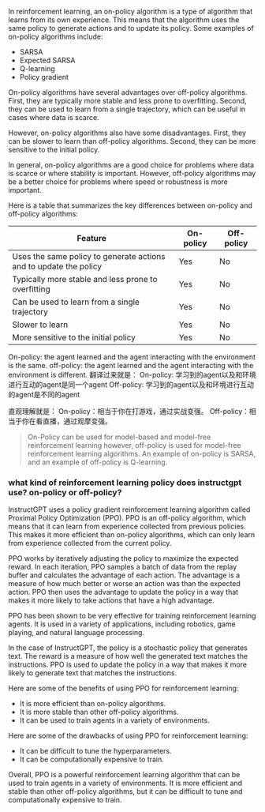 
In reinforcement learning, an on-policy algorithm is a type of algorithm that learns from its own experience. This means that the algorithm uses the same policy to generate actions and to update its policy. Some examples of on-policy algorithms include:
- SARSA
- Expected SARSA
- Q-learning
- Policy gradient

On-policy algorithms have several advantages over off-policy algorithms. First, they are typically more stable and less prone to overfitting. Second, they can be used to learn from a single trajectory, which can be useful in cases where data is scarce.

However, on-policy algorithms also have some disadvantages. First, they can be slower to learn than off-policy algorithms. Second, they can be more sensitive to the initial policy.

In general, on-policy algorithms are a good choice for problems where data is scarce or where stability is important. However, off-policy algorithms may be a better choice for problems where speed or robustness is more important.

Here is a table that summarizes the key differences between on-policy and off-policy algorithms:


|Feature|	On-policy|	Off-policy|
| -|-|-|
|Uses the same policy to generate actions and to update the policy|	Yes	|No|
|Typically more stable and less prone to overfitting|	Yes|	No|
|Can be used to learn from a single trajectory|	Yes	|No|
|Slower to learn	|Yes|	No|
|More sensitive to the initial policy	|Yes	|No|


On-policy: the agent learned and the agent interacting with the environment is the same.
off-policy: the agent learned and the agent interacting with the environment is different.
翻译过来就是：
On-policy: 学习到的agent以及和环境进行互动的agent是同一个agent
Off-policy: 学习到的agent以及和环境进行互动的agent是不同的agent

直观理解就是：
On-policy：相当于你在打游戏，通过实战变强。
Off-policy：相当于你在看直播，通过观摩变强。

> On-Policy can be used for model-based and model-free reinforcement learning however, off-policy is used for model-free reinforcement learning algorithms. An example of on-policy is SARSA, and an example of off-policy is Q-learning.

### what kind of reinforcement learning policy does instructgpt use? on-policy or off-policy?

InstructGPT uses a policy gradient reinforcement learning algorithm called Proximal Policy Optimization (PPO). PPO is an off-policy algorithm, which means that it can learn from experience collected from previous policies. This makes it more efficient than on-policy algorithms, which can only learn from experience collected from the current policy.

PPO works by iteratively adjusting the policy to maximize the expected reward. In each iteration, PPO samples a batch of data from the replay buffer and calculates the advantage of each action. The advantage is a measure of how much better or worse an action was than the expected action. PPO then uses the advantage to update the policy in a way that makes it more likely to take actions that have a high advantage.

PPO has been shown to be very effective for training reinforcement learning agents. It is used in a variety of applications, including robotics, game playing, and natural language processing.

In the case of InstructGPT, the policy is a stochastic policy that generates text. The reward is a measure of how well the generated text matches the instructions. PPO is used to update the policy in a way that makes it more likely to generate text that matches the instructions.

Here are some of the benefits of using PPO for reinforcement learning:
- It is more efficient than on-policy algorithms.
- It is more stable than other off-policy algorithms.
- It can be used to train agents in a variety of environments.

Here are some of the drawbacks of using PPO for reinforcement learning:
- It can be difficult to tune the hyperparameters.
- It can be computationally expensive to train.

Overall, PPO is a powerful reinforcement learning algorithm that can be used to train agents in a variety of environments. It is more efficient and stable than other off-policy algorithms, but it can be difficult to tune and computationally expensive to train.